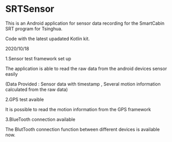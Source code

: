 # SRTSensor

This is an Android application for sensor data recording for the SmartCabin SRT program for Tsinghua.

Code with the latest upadated Kotlin kit.

2020/10/18 

1.Sensor test framework set up

The application is able to read the raw data from the android devices sensor easily

(Data Provided : Sensor data with timestamp , Several motion information calculated from the raw data)

2.GPS test avaible

It is possible to read the motion information from the GPS framework

3.BlueTooth connection available

The BlutTooth connection function between different devices is available now.
